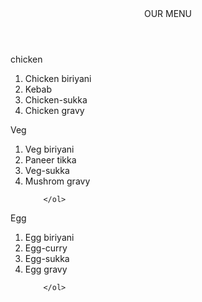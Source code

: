 <!DOCTYPE html>

<html>
<head>
<title>Menu</title>
<meta charset="utf-8">
<meta name="viewport" content="width=device-width, initial-scale=1">
</head>
<body class=body>


<header class=header>OUR MENU</header>
<link rel="stylesheet" href="Assn-1.CSS">
<div id="box1">
    <p>chicken </p>
        <ol>
            <li>Chicken biriyani</li>
            <li>Kebab</li>
            <li>Chicken-sukka</li>
            <li>Chicken gravy</li>
        </ol>

</div>



<div id="box2">
    <p>Veg</p>
        <ol>
            <li>Veg biriyani</li>
            <li>Paneer tikka</li>
            <li>Veg-sukka</li>
            <li>Mushrom gravy</li>

        </ol>

</div>

<div id="box3">
    <p>Egg</p>
        <ol>
            <li>Egg biriyani</li>
            <li>Egg-curry</li>
            <li>Egg-sukka</li>
            <li>Egg gravy</li>

        </ol>

</div>

</body>
</html>
